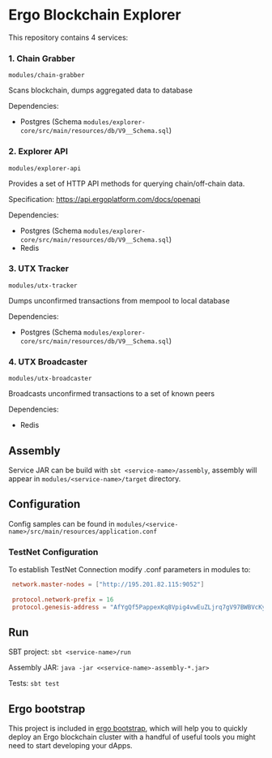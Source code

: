 # Ergo Blockchain Explorer

This repository contains 4 services:

### 1. Chain Grabber

`modules/chain-grabber`

Scans blockchain, dumps aggregated data to database

Dependencies:
- Postgres (Schema `modules/explorer-core/src/main/resources/db/V9__Schema.sql`)

### 2. Explorer API

`modules/explorer-api`

Provides a set of HTTP API methods for querying chain/off-chain data.

Specification: https://api.ergoplatform.com/docs/openapi

Dependencies:
- Postgres (Schema `modules/explorer-core/src/main/resources/db/V9__Schema.sql`)
- Redis

### 3. UTX Tracker

`modules/utx-tracker`

Dumps unconfirmed transactions from mempool to local database

Dependencies:
- Postgres (Schema `modules/explorer-core/src/main/resources/db/V9__Schema.sql`)

### 4. UTX Broadcaster

`modules/utx-broadcaster`

Broadcasts unconfirmed transactions to a set of known peers

Dependencies:
- Redis

## Assembly

Service JAR can be build with `sbt <service-name>/assembly`, assembly will appear in `modules/<service-name>/target` directory.

## Configuration

Config samples can be found in `modules/<service-name>/src/main/resources/application.conf`

### TestNet Configuration

To establish TestNet Connection modify .conf parameters in modules to:

```application.conf
 network.master-nodes = ["http://195.201.82.115:9052"]
 
 protocol.network-prefix = 16
 protocol.genesis-address = "AfYgQf5PappexKq8Vpig4vwEuZLjrq7gV97BWBVcKymTYqRzCoJLE9cDBpGHvtAAkAgQf8Yyv7NQUjSphKSjYxk3dB3W8VXzHzz5MuCcNbqqKHnMDZAa6dbHH1uyMScq5rXPLFD5P8MWkD5FGE6RbHKrKjANcr6QZHcBpppdjh9r5nra4c7dsCgULFZfWYTaYqHpx646BUHhhp8jDCHzzF33G8XfgKYo93ABqmdqagbYRzrqCgPHv5kxRmFt7Y99z26VQTgXoEmXJ2aRu6LoB59rKN47JxWGos27D79kKzJRiyYNEVzXU8MYCxtAwV"

```

## Run

SBT project:
`sbt <service-name>/run`

Assembly JAR:
`java -jar <<service-name>-assembly-*.jar>`

Tests:
`sbt test`

## Ergo bootstrap

This project is included in [ergo bootstrap](https://github.com/ergoplatform/ergo-bootstrap), which will help you to quickly deploy an Ergo blockchain cluster with a handful of useful tools you might need to start developing your dApps.
